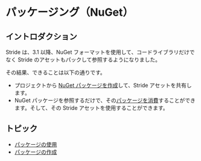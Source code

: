 # パッケージング（NuGet）
<!--
# Packaging
-->

## イントロダクション
<!--
## Introduction
-->

Stride は、3.1 以降、NuGet フォーマットを使用して、コードライブラリだけでなく Stride のアセットもパックして参照するようになりました。
<!--
Since 3.1, Stride is using NuGet format to pack and reference not only the code libraries, but also Stride assets.
-->

その結果、できることは以下の通りです。
- プロジェクトから [NuGet パッケージを作成](create-packages.md)して、Stride アセットを共有します。
- NuGet パッケージを参照するだけで、その[パッケージを消費](consume-packages.md)することができます。そして、その Stride アセットを使用することができます。

<!--
As a result, you can:
- [Create a NuGet package](create-packages.md) out of your project to share your Stride assets.
- [Consume a NuGet package](consume-packages.md) by simply referencing it. You can then use its Stride assets.
-->

## トピック
<!--
## Topics
-->

- [パッケージの使用](consume-packages.md)
- [パッケージの作成](create-packages.md)

<!--
- [Consume packages](consume-packages.md)
- [Create packages](create-packages.md)
-->
